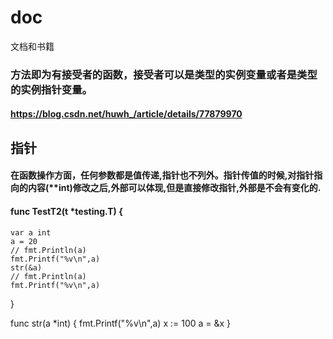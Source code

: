 # doc
文档和书籍

### 方法即为有接受者的函数，接受者可以是类型的实例变量或者是类型的实例指针变量。
#### https://blog.csdn.net/huwh_/article/details/77879970

## 指针
#### 在函数操作方面，任何参数都是值传递,指针也不列外。指针传值的时候,对指针指向的内容(**int)修改之后,外部可以体现,但是直接修改指针,外部是不会有变化的.
#### func TestT2(t *testing.T) {
	var a int
	a = 20
	// fmt.Println(a)
	fmt.Printf("%v\n",a)
	str(&a)
	// fmt.Println(a)
	fmt.Printf("%v\n",a)

}

func str(a *int) {
	fmt.Printf("%v\n",a)
	x := 100
	a = &x
}
